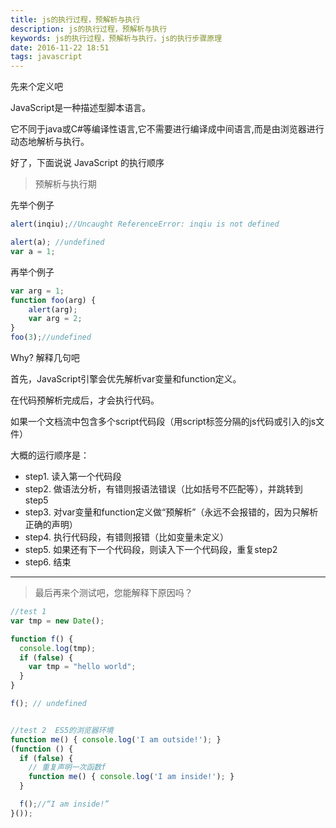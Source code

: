 ```yaml
---
title: js的执行过程，预解析与执行
description: js的执行过程，预解析与执行
keywords: js的执行过程，预解析与执行，js的执行步骤原理
date: 2016-11-22 18:51
tags: javascript
---
```

先来个定义吧

JavaScript是一种描述型脚本语言。

它不同于java或C#等编译性语言,它不需要进行编译成中间语言,而是由浏览器进行动态地解析与执行。

好了，下面说说 JavaScript 的执行顺序



> 预解析与执行期

先举个例子

```javascript
alert(inqiu);//Uncaught ReferenceError: inqiu is not defined

alert(a); //undefined
var a = 1;
```
再举个例子

```javascript
var arg = 1;
function foo(arg) {
    alert(arg);
    var arg = 2;
}
foo(3);//undefined
```

Why? 解释几句吧

首先，JavaScript引擎会优先解析var变量和function定义。

在代码预解析完成后，才会执行代码。

如果一个文档流中包含多个script代码段（用script标签分隔的js代码或引入的js文件）

大概的运行顺序是：

* step1. 读入第一个代码段
* step2. 做语法分析，有错则报语法错误（比如括号不匹配等），并跳转到step5
* step3. 对var变量和function定义做“预解析”（永远不会报错的，因为只解析正确的声明）
* step4. 执行代码段，有错则报错（比如变量未定义）
* step5. 如果还有下一个代码段，则读入下一个代码段，重复step2
* step6. 结束

***
> 最后再来个测试吧，您能解释下原因吗？

```javascript
//test 1
var tmp = new Date();

function f() {
  console.log(tmp);
  if (false) {
    var tmp = "hello world";
  }
}

f(); // undefined


//test 2  ES5的浏览器环境
function me() { console.log('I am outside!'); }
(function () {
  if (false) {
    // 重复声明一次函数f
    function me() { console.log('I am inside!'); }
  }

  f();//“I am inside!”
}());
```



